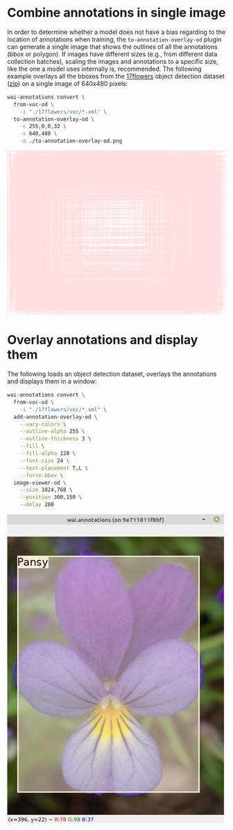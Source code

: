 # Combine annotations in single image

In order to determine whether a model does not have a bias regarding 
to the location of annotations when training, the `to-annotation-overlay-od` 
plugin can generate a single image that shows the outlines of all the annotations 
(bbox or polygon). If images have different sizes (e.g., from different 
data collection batches), scaling the images and annotations to a specific 
size, like the one a model uses internally is, recommended. The following
example overlays all the bboxes from the [17flowers](https://datasets.cms.waikato.ac.nz/ufdl/17flowers/) 
object detection dataset ([zip](https://datasets.cms.waikato.ac.nz/ufdl/data/object_detection/17flowers/17flowers-voc.zip)) on a single image of 640x480 pixels:

```bash
wai-annotations convert \
  from-voc-od \
    -i "./17flowers/voc/*.xml" \
  to-annotation-overlay-od \
    -c 255,0,0,32 \
    -s 640,480 \
    -o ./to-annotation-overlay-od.png
```

![Combined annotations](img/to-annotation-overlay-od.png)


# Overlay annotations and display them

The following loads an object detection dataset, overlays the 
annotations and displays them in a window:

```bash
wai-annotations convert \
  from-voc-od \
    -i "./17flowers/voc/*.xml" \
  add-annotation-overlay-od \
    --vary-colors \
    --outline-alpha 255 \
    --outline-thickness 3 \
    --fill \
    --fill-alpha 128 \
    --font-size 24 \
    --text-placement T,L \
    --force-bbox \
  image-viewer-od \
    --size 1024,768 \
    --position 300,150 \
    --delay 200    
```

![Object detection overlay](img/add-annotation-overlay-od.png)
